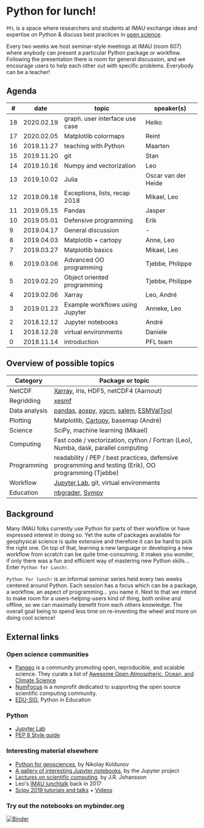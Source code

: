 # Python for lunch!

`PFL` is a space where researchers and students at IMAU exchange ideas and expertise on Python & discuss best practices in [open science](https://en.wikipedia.org/wiki/Open_science).

Every two weeks we host seminar-style meetings at IMAU (room 607) where anybody can present a particular Python package or workflow. Following the presentation there is room for general discussion, and we encourage users to help each other out with specific problems. Everybody can be a teacher!

## Agenda
| # | date        | topic                           | speaker(s)          |
| --- | --------- | ------------------------------- | ------------------- |
| 18 | 2020.02.19 | graph. user interface use case  | Heiko               |
| 17 | 2020.02.05 | Matplotlib colormaps            | Reint               |
| 16 | 2019.11.27 | teaching with Python            | Maarten             |
| 15 | 2019.11.20 | git                             | Stan                |
| 14 | 2019.10.16 | Numpy and vectorization         | Leo                 |
| 13 | 2019.10.02 | Julia                           | Oscar van der Heide |
| 12 | 2019.09.18 | Exceptions, lists, recap 2018   | Mikael, Leo         |
| 11 | 2019.05.15 | Pandas                          | Jasper              |
| 10 | 2019.05.01 | Defensive programming           | Erik                |
|  9 | 2019.04.17 | General discussion              | -                   |
|  8 | 2019.04.03 | Matplotlib + cartopy            | Anne, Leo           |
|  7 | 2019.03.27 | Matplotlib basics               | Mikael, Leo         |
|  6 | 2019.03.06 | Advanced OO programming         | Tjebbe, Philippe    |
|  5 | 2019.02.20 | Object oriented programming     | Tjebbe, Philippe    |
|  4 | 2019.02.06 | Xarray                          | Leo, André          |
|  3 | 2019.01.23 | Example workflows using Jupyter | Anneke, Leo         |
|  2 | 2018.12.12 | Jupyter notebooks               | André               |
|  1 | 2018.12.28 | virtual environments            | Daniele             |
|  0 | 2018.11.14 | introduction                    | PFL team            |


## Overview of possible topics
| Category | Package or topic |
| ------------- | ------------- |
| NetCDF  | [Xarray](http://xarray.pydata.org/), Iris, HDF5, netCDF4 (Aarnout) |
| Regridding | [xesmf](https://xesmf.readthedocs.io/en/latest/)
| Data analysis | [pandas](http://pandas.pydata.org/), [aospy](https://aospy.readthedocs.io/en/stable/), [xgcm](https://xgcm.readthedocs.io/en/latest/), [salem](https://salem.readthedocs.io/en/stable/), [ESMValTool](https://www.esmvaltool.org/)
| Plotting  | Matplotlib, [Cartopy](https://scitools.org.uk/cartopy/docs/latest/index.html), basemap (André)
| Science | SciPy, machine learning (Mikael)
| Computing | Fast code  / vectorization, cython / Fortran (Leo), Numba, dask, parallel computing
| Programming | readability / PEP / best practices, defensive programming and testing (Erik), OO programming (Tjebbe)
| Workflow | [Jupyter Lab](https://jupyterlab.readthedocs.io/en/stable/), git,  virtual environments
| Education | [nbgrader](https://nbgrader.readthedocs.io/en/stable/), [Sympy](https://www.sympy.org)

## Background
Many IMAU folks currently use Python for parts of their workflow or have expressed interest in doing so. Yet the suite of packages available for geophysical science is quite extensive and therefore it can be hard to pick the right one. On top of that, learning a new language or developing a new workflow from scratch can be quite time-consuming. It makes you wonder, if only there was a fun and efficient way of mastering new Python skills… Enter `Python for Lunch!`.

`Python for lunch!` is an informal seminar series held every two weeks centered around Python. Each session has a focus which can be a package, a workflow, an aspect of programming... you name it. Next to that we intend to make room for a users-helping-users kind of thing, both online and offline, so we can maximally benefit from each others knowledge. The overall goal being to spend less time on re-inventing the wheel and more on doing cool science! 

## External links

### Open science communities
* [Pangeo](http://pangeo.io/) is a community promoting open, reproducible, and scalable science. They curate a list of [Awesome Open Atmospheric, Ocean, and Climate Science](https://github.com/pangeo-data/awesome-open-climate-science)
* [NumFocus](https://numfocus.org/) is a nonprofit dedicated to supporting the open source scientific computing community.
* [EDU-SIG](https://www.python.org/community/sigs/current/edu-sig/), Python in Education

### Python
* [Jupyter Lab](https://jupyterlab.readthedocs.io/en/stable/)
* [PEP 8 Style guide](https://pep8.org/)

### Interesting material elsewhere
* [Python for geosciences](https://github.com/koldunovn/python_for_geosciences), by Nikolay Koldunov 
* [A gallery of interesting Jupyter notebooks](https://github.com/jupyter/jupyter/wiki/A-gallery-of-interesting-Jupyter-Notebooks), by the Jupyter project
* [Lectures on scientific computing](https://github.com/jrjohansson/scientific-python-lectures), by J.R. Johansson 
* Leo's [IMAU lunchtalk](https://github.com/lvankampenhout/Lunchtalk-Python-2017) back in 2017
* [Scipy 2019 tutorials and talks](https://www.scipy2019.scipy.org/tutorial-participant-instructions) + [Videos](https://www.youtube.com/playlist?list=PLYx7XA2nY5GcDQblpQ_M1V3PQPoLWiDAC)

### Try out the notebooks on mybinder.org

[![Binder](https://mybinder.org/badge_logo.svg)](https://mybinder.org/v2/gh/UU-IMAU/Python-for-lunch-Notebooks/master?urlpath=lab)


